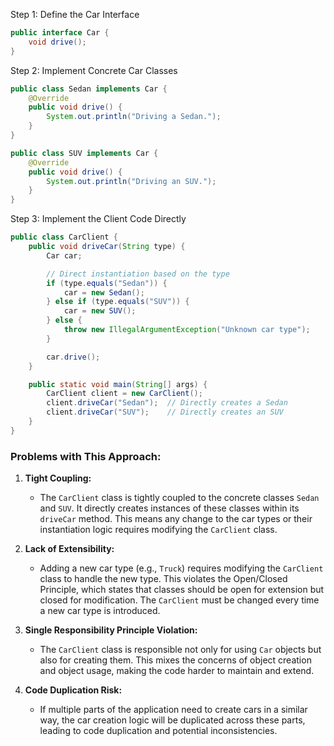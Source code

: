 Step 1: Define the Car Interface

```java
public interface Car {
    void drive();
}
```

Step 2: Implement Concrete Car Classes

```java
public class Sedan implements Car {
    @Override
    public void drive() {
        System.out.println("Driving a Sedan.");
    }
}

public class SUV implements Car {
    @Override
    public void drive() {
        System.out.println("Driving an SUV.");
    }
}
```

Step 3: Implement the Client Code Directly

```java
public class CarClient {
    public void driveCar(String type) {
        Car car;

        // Direct instantiation based on the type
        if (type.equals("Sedan")) {
            car = new Sedan();
        } else if (type.equals("SUV")) {
            car = new SUV();
        } else {
            throw new IllegalArgumentException("Unknown car type");
        }

        car.drive();
    }

    public static void main(String[] args) {
        CarClient client = new CarClient();
        client.driveCar("Sedan");  // Directly creates a Sedan
        client.driveCar("SUV");    // Directly creates an SUV
    }
}
```

### **Problems with This Approach:**

1. **Tight Coupling:**
    
    - The `CarClient` class is tightly coupled to the concrete classes `Sedan` and `SUV`. It directly creates instances of these classes within its `driveCar` method. This means any change to the car types or their instantiation logic requires modifying the `CarClient` class.
2. **Lack of Extensibility:**
    
    - Adding a new car type (e.g., `Truck`) requires modifying the `CarClient` class to handle the new type. This violates the Open/Closed Principle, which states that classes should be open for extension but closed for modification. The `CarClient` must be changed every time a new car type is introduced.
3. **Single Responsibility Principle Violation:**
    
    - The `CarClient` class is responsible not only for using `Car` objects but also for creating them. This mixes the concerns of object creation and object usage, making the code harder to maintain and extend.
4. **Code Duplication Risk:**
    
    - If multiple parts of the application need to create cars in a similar way, the car creation logic will be duplicated across these parts, leading to code duplication and potential inconsistencies.
